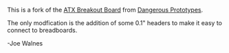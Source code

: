 This is a fork of the [ATX Breakout Board](http://dangerousprototypes.com/docs/ATX_Breakout_Board_design_overview) from [Dangerous Prototypes](http://dangerousprototypes.com/).

The only modfication is the addition of some 0.1" headers to make it easy to connect to breadboards.

-Joe Walnes
